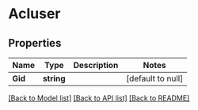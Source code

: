 # Acluser

## Properties
Name | Type | Description | Notes
------------ | ------------- | ------------- | -------------
**Gid** | **string** |  | [default to null]

[[Back to Model list]](../README.md#documentation-for-models) [[Back to API list]](../README.md#documentation-for-api-endpoints) [[Back to README]](../README.md)


